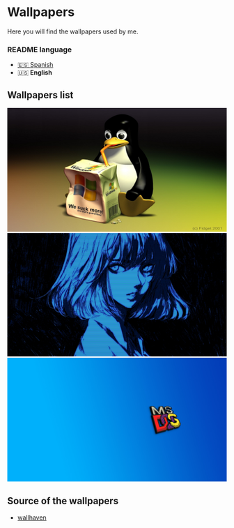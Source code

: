 # Wallpapers
Here you will find the wallpapers used by me.

### README language
* [🇪🇸 Spanish](./README.md)
* 🇺🇸 **English**

## Wallpapers list
![Wallpaper 1](./wallpapers/1.png)
![Wallpaper 2](./wallpapers/2.png)
![Wallpaper 3](./wallpapers/3.png)

## Source of the wallpapers
* [wallhaven](https://wallhaven.cc)
